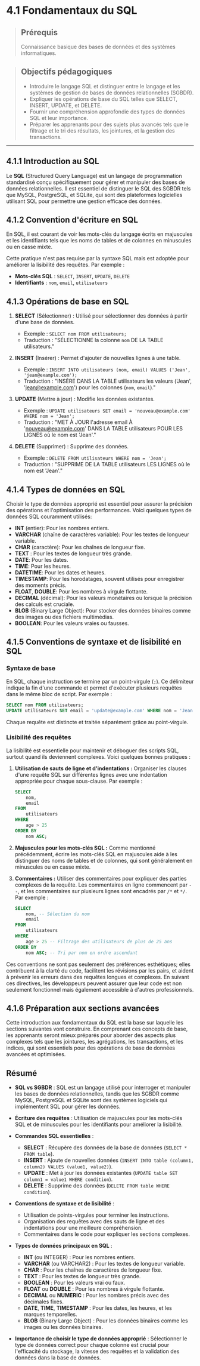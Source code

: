 # 4.1 Fondamentaux du SQL

<blockquote>
    <h2>Prérequis</h2>
    <p>Connaissance basique des bases de données et des systèmes informatiques.</p>
</blockquote>

<blockquote>
    <h2>Objectifs pédagogiques</h2>
    <ul>
        <li>Introduire le langage SQL et distinguer entre le langage et les systèmes de gestion de bases de données relationnelles (SGBDR).</li>
        <li>Expliquer les opérations de base du SQL telles que SELECT, INSERT, UPDATE, et DELETE.</li>
        <li>Fournir une compréhension approfondie des types de données SQL et leur importance.</li>
        <li>Préparer les apprenants pour des sujets plus avancés tels que le filtrage et le tri des résultats, les jointures, et la gestion des transactions.</li>
    </ul>
</blockquote>

---

## 4.1.1 Introduction au SQL

Le **SQL** (Structured Query Language) est un langage de programmation standardisé conçu spécifiquement pour gérer et manipuler des bases de données relationnelles. Il est essentiel de distinguer le SQL des SGBDR tels que MySQL, PostgreSQL, et SQLite, qui sont des plateformes logicielles utilisant SQL pour permettre une gestion efficace des données.

## 4.1.2 Convention d'écriture en SQL

En SQL, il est courant de voir les mots-clés du langage écrits en majuscules et les identifiants tels que les noms de tables et de colonnes en minuscules ou en casse mixte. 

Cette pratique n'est pas requise par la syntaxe SQL mais est adoptée pour améliorer la lisibilité des requêtes. Par exemple :
- **Mots-clés SQL** : `SELECT`, `INSERT`, `UPDATE`, `DELETE`
- **Identifiants** : `nom`, `email`, `utilisateurs`

## 4.1.3 Opérations de base en SQL

1. **SELECT** (Sélectionner) : Utilisé pour sélectionner des données à partir d'une base de données.
   - Exemple : `SELECT nom FROM utilisateurs;` 
   - Traduction : "SÉLECTIONNE la colonne `nom` DE LA TABLE utilisateurs."

2. **INSERT** (Insérer) : Permet d'ajouter de nouvelles lignes à une table.
   - Exemple : `INSERT INTO utilisateurs (nom, email) VALUES ('Jean', 'jean@example.com');`
   - Traduction : "INSÈRE DANS LA TABLE utilisateurs les valeurs ('Jean', 'jean@example.com') pour les colonnes (`nom`, `email`)."

3. **UPDATE** (Mettre à jour) : Modifie les données existantes.
   - Exemple : `UPDATE utilisateurs SET email = 'nouveau@example.com' WHERE nom = 'Jean';`
   - Traduction : "MET À JOUR l'adresse email À 'nouveau@example.com' DANS LA TABLE utilisateurs POUR LES LIGNES où le nom est 'Jean'."

4. **DELETE** (Supprimer) : Supprime des données.
   - Exemple : `DELETE FROM utilisateurs WHERE nom = 'Jean';`
   - Traduction : "SUPPRIME DE LA TABLE utilisateurs LES LIGNES où le nom est 'Jean'."

## 4.1.4 Types de données en SQL

Choisir le type de données approprié est essentiel pour assurer la précision des opérations et l'optimisation des performances. Voici quelques types de données SQL couramment utilisés:

- **INT** (entier): Pour les nombres entiers.
- **VARCHAR** (chaîne de caractères variable): Pour les textes de longueur variable.
- **CHAR** (caractère): Pour les chaînes de longueur fixe.
- **TEXT** : Pour les textes de longueur très grande.
- **DATE**: Pour les dates.
- **TIME**: Pour les heures.
- **DATETIME**: Pour les dates et heures.
- **TIMESTAMP**: Pour les horodatages, souvent utilisés pour enregistrer des moments précis.
- **FLOAT**, **DOUBLE**: Pour les nombres à virgule flottante.
- **DECIMAL** (décimal): Pour les valeurs monétaires ou lorsque la précision des calculs est cruciale.
- **BLOB** (Binary Large Object): Pour stocker des données binaires comme des images ou des fichiers multimédias.
- **BOOLEAN**: Pour les valeurs vraies ou fausses.

## 4.1.5 Conventions de syntaxe et de lisibilité en SQL

### Syntaxe de base

En SQL, chaque instruction se termine par un point-virgule (`;`). Ce délimiteur indique la fin d'une commande et permet d'exécuter plusieurs requêtes dans le même bloc de script. Par exemple :

```sql
SELECT nom FROM utilisateurs;
UPDATE utilisateurs SET email = 'update@example.com' WHERE nom = 'Jean';
```

Chaque requête est distincte et traitée séparément grâce au point-virgule.

### Lisibilité des requêtes

La lisibilité est essentielle pour maintenir et déboguer des scripts SQL, surtout quand ils deviennent complexes. Voici quelques bonnes pratiques :

1. **Utilisation de sauts de ligne et d'indentations :** Organiser les clauses d'une requête SQL sur différentes lignes avec une indentation appropriée pour chaque sous-clause. Par exemple :
   ```sql
   SELECT
       nom,
       email
   FROM
       utilisateurs
   WHERE
       age > 25
   ORDER BY
       nom ASC;
   ```

2. **Majuscules pour les mots-clés SQL :** Comme mentionné précédemment, écrire les mots-clés SQL en majuscules aide à les distinguer des noms de tables et de colonnes, qui sont généralement en minuscules ou en casse mixte.

3. **Commentaires :** Utiliser des commentaires pour expliquer des parties complexes de la requête. Les commentaires en ligne commencent par `--`, et les commentaires sur plusieurs lignes sont encadrés par `/*` et `*/`. Par exemple :
   ```sql
   SELECT
       nom, -- Sélection du nom
       email
   FROM
       utilisateurs
   WHERE
       age > 25 -- Filtrage des utilisateurs de plus de 25 ans
   ORDER BY
       nom ASC; -- Tri par nom en ordre ascendant
   ```

Ces conventions ne sont pas seulement des préférences esthétiques; elles contribuent à la clarté du code, facilitent les révisions par les pairs, et aident à prévenir les erreurs dans des requêtes longues et complexes. En suivant ces directives, les développeurs peuvent assurer que leur code est non seulement fonctionnel mais également accessible à d'autres professionnels.

## 4.1.6 Préparation aux sections avancées

Cette introduction aux fondamentaux du SQL est la base sur laquelle les sections suivantes vont construire. En comprenant ces concepts de base, les apprenants seront mieux préparés pour aborder des aspects plus complexes tels que les jointures, les agrégations, les transactions, et les indices, qui sont essentiels pour des opérations de base de données avancées et optimisées.

## Résumé

- **SQL vs SGBDR** : SQL est un langage utilisé pour interroger et manipuler les bases de données relationnelles, tandis que les SGBDR comme MySQL, PostgreSQL et SQLite sont des systèmes logiciels qui implémentent SQL pour gérer les données.

- **Écriture des requêtes** : Utilisation de majuscules pour les mots-clés SQL et de minuscules pour les identifiants pour améliorer la lisibilité.

- **Commandes SQL essentielles** :
  - **SELECT** : Récupère des données de la base de données (`SELECT * FROM table`).
  - **INSERT** : Ajoute de nouvelles données (`INSERT INTO table (column1, column2) VALUES (value1, value2)`).
  - **UPDATE** : Met à jour les données existantes (`UPDATE table SET column1 = value1 WHERE condition`).
  - **DELETE** : Supprime des données (`DELETE FROM table WHERE condition`).

- **Conventions de syntaxe et de lisibilité** :
  - Utilisation de points-virgules pour terminer les instructions.
  - Organisation des requêtes avec des sauts de ligne et des indentations pour une meilleure compréhension.
  - Commentaires dans le code pour expliquer les sections complexes.

- **Types de données principaux en SQL** :
  - **INT** (ou INTEGER) : Pour les nombres entiers.
  - **VARCHAR** (ou VARCHAR2) : Pour les textes de longueur variable.
  - **CHAR** : Pour les chaînes de caractères de longueur fixe.
  - **TEXT** : Pour les textes de longueur très grande.
  - **BOOLEAN** : Pour les valeurs vrai ou faux.
  - **FLOAT** ou **DOUBLE** : Pour les nombres à virgule flottante.
  - **DECIMAL** ou **NUMERIC** : Pour les nombres précis avec des décimales fixes.
  - **DATE**, **TIME**, **TIMESTAMP** : Pour les dates, les heures, et les marques temporelles.
  - **BLOB** (Binary Large Object) : Pour les données binaires comme les images ou les données binaires.

- **Importance de choisir le type de données approprié** : Sélectionner le type de données correct pour chaque colonne est crucial pour l'efficacité du stockage, la vitesse des requêtes et la validation des données dans la base de données.